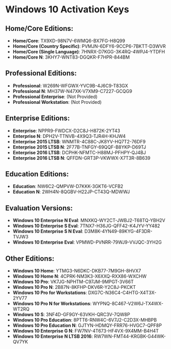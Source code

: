 # Windows 10 Activation Keys

## Home/Core Editions:
- **Home/Core**: TX9XD-98N7V-6WMQ6-BX7FG-H8Q99
- **Home/Core (Country Specific)**: PVMJN-6DFY6-9CCP6-7BKTT-D3WVR
- **Home/Core (Single Language)**: 7HNRX-D7KGG-3K4RQ-4WPJ4-YTDFH
- **Home/Core N**: 3KHY7-WNT83-DGQKR-F7HPR-844BM

## Professional Editions:
- **Professional**: W269N-WFGWX-YVC9B-4J6C9-T83GX
- **Professional N**: MH37W-N47XK-V7XM9-C7227-GCQG9
- **Professional Enterprise**: (Not Provided)
- **Professional Workstation**: (Not Provided)

## Enterprise Editions:
- **Enterprise**: NPPR9-FWDCX-D2C8J-H872K-2YT43
- **Enterprise N**: DPH2V-TTNVB-4X9Q3-TJR4H-KHJW4
- **Enterprise 2015 LTSB**: WNMTR-4C88C-JK8YV-HQ7T2-76DF9
- **Enterprise 2015 LTSB N**: 2F77B-TNFGY-69QQF-B8YKP-D69TJ
- **Enterprise 2016 LTSB**: DCPHK-NFMTC-H88MJ-PFHPY-QJ4BJ
- **Enterprise 2016 LTSB N**: QFFDN-GRT3P-VKWWX-X7T3R-8B639

## Education Editions:
- **Education**: NW6C2-QMPVW-D7KKK-3GKT6-VCFB2
- **Education N**: 2WH4N-8QGBV-H22JP-CT43Q-MDWWJ

## Evaluation Versions:
- **Windows 10 Enterprise N Eval**: MNXKQ-WY2CT-JWBJ2-T68TQ-YBH2V
- **Windows 10 Enterprise S Eval**: 7TNX7-H36JG-QFF42-K4JYV-YY482
- **Windows 10 Enterprise S N Eval**: D3M8K-4YN49-89KYG-4F3DR-TVJW3
- **Windows 10 Enterprise Eval**: VPMWD-PVNRR-79WJ9-VVJQC-3YH2G

## Other Editions:
- **Windows 10 Home**: YTMG3-N6DKC-DKB77-7M9GH-8HVX7
- **Windows 10 Home N**: 4CPRK-NM3K3-X6XXQ-RXX86-WXCHW
- **Windows 10 Pro**: VK7JG-NPHTM-C97JM-9MPGT-3V66T
- **Windows 10 Pro N**: 2B87N-8KFHP-DKV6R-Y2C8J-PKCKT
- **Windows 10 Pro for Workstations**: DXG7C-N36C4-C4HTG-X4T3X-2YV77
- **Windows 10 Pro N for Workstations**: WYPNQ-8C467-V2W6J-TX4WX-WT2RQ
- **Windows 10 S**: 3NF4D-GF9GY-63VKH-QRC3V-7QW8P
- **Windows 10 Pro Education**: 8PTT6-RNW4C-6V7J2-C2D3X-MHBPB
- **Windows 10 Pro Education N**: GJTYN-HDMQY-FRR76-HVGC7-QPF8P
- **Windows 10 Enterprise G N**: FW7NV-4T673-HF4VX-9X4MM-B4H4T
- **Windows 10 Enterprise N LTSB 2016**: RW7WN-FMT44-KRGBK-G44WK-QV7YK
